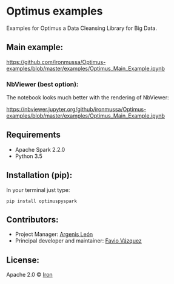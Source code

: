 # Optimus examples

Examples for Optimus a Data Cleansing Library for Big Data.

## Main example:

https://github.com/ironmussa/Optimus-examples/blob/master/examples/Optimus_Main_Example.ipynb

### NbViewer (best option):

The notebook looks much better with the rendering of NbViewer:

https://nbviewer.jupyter.org/github/ironmussa/Optimus-examples/blob/master/examples/Optimus_Main_Example.ipynb

## Requirements
* Apache Spark 2.2.0
* Python 3.5

## Installation (pip):

In your terminal just type:

```
pip install optimuspyspark
```

## Contributors: 

 - Project Manager: [Argenis León](https://github.com/argenisleon) 
 - Principal developer and maintainer: [Favio Vázquez](https://github.com/faviovazquez)
 
## License:

Apache 2.0 © [Iron](https://github.com/ironmussa)
